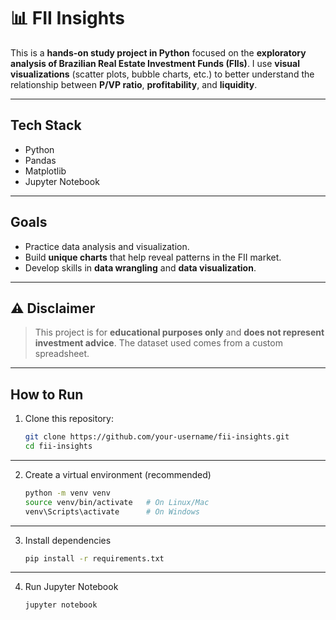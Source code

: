 # 📊 FII Insights 

This is a **hands-on study project in Python** focused on the **exploratory analysis of Brazilian Real Estate Investment Funds (FIIs)**.
I use **visual visualizations** (scatter plots, bubble charts, etc.) to better understand the relationship between **P/VP ratio**, **profitability**, and **liquidity**.

---

## Tech Stack

* Python
* Pandas
* Matplotlib
* Jupyter Notebook

---

## Goals

* Practice data analysis and visualization.
* Build **unique charts** that help reveal patterns in the FII market.
* Develop skills in **data wrangling** and **data visualization**.

---

## ⚠️ Disclaimer

> This project is for **educational purposes only** and **does not represent investment advice**.
> The dataset used comes from a custom spreadsheet.

---

## How to Run

1. Clone this repository:

   ```bash
   git clone https://github.com/your-username/fii-insights.git
   cd fii-insights
   ```

---

2. Create a virtual environment (recommended)
   
   ```bash
   python -m venv venv
   source venv/bin/activate   # On Linux/Mac
   venv\Scripts\activate      # On Windows
   ```
---

3. Install dependencies
   
    ```bash
   pip install -r requirements.txt
   ```
---

4. Run Jupyter Notebook
   
    ```bash
   jupyter notebook
     ```


